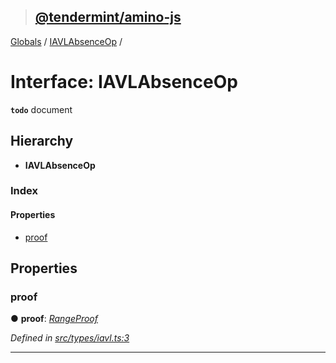 > ## [@tendermint/amino-js](../README.md)

[Globals](../README.md) / [IAVLAbsenceOp](iavlabsenceop.md) /

# Interface: IAVLAbsenceOp

**`todo`** document

## Hierarchy

* **IAVLAbsenceOp**

### Index

#### Properties

* [proof](iavlabsenceop.md#proof)

## Properties

###  proof

● **proof**: *[RangeProof](rangeproof.md)*

*Defined in [src/types/iavl.ts:3](url)*

___